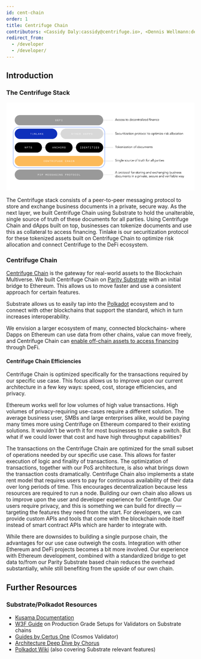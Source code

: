 ```yaml
---
id: cent-chain
order: 1
title: Centrifuge Chain
contributors: <Cassidy Daly:cassidy@centrifuge.io>, <Dennis Wellmann:dennis@centrifuge.io>
redirect_from:
  - /developer
  - /developer/
---
```


## Introduction

### The Centrifuge Stack

![Cent Stack](./images/cent-stack.png)

The Centrifuge stack consists of a peer-to-peer messaging protocol to store and exchange business documents in a private, secure way. As the next layer, we built Centrifuge Chain using Substrate to hold the unalterable, single source of truth of these documents for all parties. Using Centrifuge Chain and dApps built on top, businesses can tokenize documents and use this as collateral to access financing. Tinlake is our securitization protocol for these tokenized assets built on Centrifuge Chain to optimize risk allocation and connect Centrifuge to the DeFi ecosystem.

### Centrifuge Chain

[Centrifuge Chain](https://github.com/centrifuge/centrifuge-chain) is the gateway for real-world assets to the Blockchain Multiverse. We built Centrifuge Chain on [Parity Substrate](https://substrate.dev) with an initial bridge to Ethereum. This allows us to move faster and use a consistent approach for certain features.

Substrate allows us to easily tap into the [Polkadot](https://polkadot.network) ecosystem and to connect with other blockchains that support the standard, which in turn increases interoperability.

We envision a larger ecosystem of many, connected blockchains- where Dapps on Ethereum can use data from other chains, value can move freely, and Centrifuge Chain can [enable off-chain assets to access financing](https://medium.com/centrifuge/centrifuge-chain-the-gateway-for-real-world-assets-to-the-blockchain-multiverse-41dd5597ecf1) through DeFi.

#### Centrifuge Chain Efficiencies

Centrifuge Chain is optimized specifically for the transactions required by our specific use case. This focus allows us to improve upon our current architecture in a few key ways: speed, cost, storage efficiencies, and privacy.

Ethereum works well for low volumes of high value transactions. High volumes of privacy-requiring use-cases require a different solution. The average business user, SMBs and large enterprises alike, would be paying many times more using Centrifuge on Ethereum compared to their existing solutions. It wouldn’t be worth it for most businesses to make a switch. But what if we could lower that cost and have high throughput capabilities?

The transactions on the Centrifuge Chain are optimized for the small subset of operations needed by our specific use case. This allows for faster execution of logic and finality of transactions. The optimization of transactions, together with our PoS architecture, is also what brings down the transaction costs dramatically. Centrifuge Chain also implements a state rent model that requires users to pay for continuous availability of their data over long periods of time. This encourages decentralization because less resources are required to run a node. Building our own chain also allows us to improve upon the user and developer experience for Centrifuge. Our users require privacy, and this is something we can build for directly — targeting the features they need from the start. For developers, we can provide custom APIs and tools that come with the blockchain node itself instead of smart contract APIs which are harder to integrate with.

While there are downsides to building a single purpose chain, the advantages for our use case outweigh the costs. Integration with other Ethereum and DeFi projects becomes a bit more involved. Our experience with Ethereum development, combined with a standardized bridge to get data to/from our Parity Substrate based chain reduces the overhead substantially, while still benefiting from the upside of our own chain.

## Further Resources

### Substrate/Polkadot Resources

- [Kusama Documentation](https://guide.kusama.network/docs/kusama-getting-started)
- [W3F Guide](https://github.com/w3f/polkadot-secure-validator) on Production Grade Setups for Validators on Substrate chains
- [Guides by Certus One](https://kb.certus.one/) (Cosmos Validator)
- [Architecture Deep Dive by Chorus](https://gdoc.pub/doc/e/2PACX-1vQXb1kd0zqYT8K4B4XYb-lrlfRIuPDXsgiTjj94gDOjw3ezEUAtjvxR8yfbKJypmioKeGRrhkLCtZog)
- [Polkadot Wiki](https://wiki.polkadot.network/docs/getting-started) (also covering Substrate relevant features)
